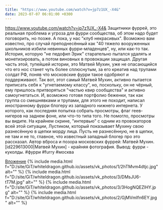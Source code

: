 ```yaml
---
title: "https://www.youtube.com/watch?v=jp7z1UX_-X4&"
date: 2023-07-07 06:01:00 +0300
---
```


https://www.youtube.com/watch?v=jp7z1UX_-X4&
Защитники фуррей, это реальная проблема и угроза для фурри сообщества, об этом надо будет поговорить, но позже.
А пока, у нас "клуб некрасивых".
Возможно вам известно, про случай преподнесённый как "40 тяжело вооруженных школьников избили невинных фурри-младенцев", ну, или как-то так. История, которую "не педофил Эрик" старательно пытался удалять и монетизировать, а потом виновных в провокации защищал.
Другая часть этой, тупейшей истории, это Матвей Мухин, уже не опасающийся что его нос станет чуть более сплюснутым, за его креатив над трупами солдат РФ, поняв что московские фурри такое одобряют и поддерживают.
Так вот, этот самый Матвей Мухин, активно пытается приписать себя к "угнетаемому классу", но, поскольку, он не чёрный, ему пришлось притворяться "частью квир сообщества" и активно самоугнетаться.
И, возможно готовя портфолио беженки, так как группа со смешнявками и трупами, для этого не походит, написал иностранному фурри блогеру из западного нижнего интернета. У которого, как последняя попытка собрать просмотры, флаг геев-нигеров на заднем фоне, или что-то типа того. Не помогло, просмотры вы видите.
На крайнем скрине, "интервью" с одним из провокаторов всей этой ситуации, Лустиком, который показывает Мухину свою разнесённую в щепки морду лица. Пусть не разнесённую, не в щепки, не там и не то, главное, что известный западный блогер про это рассказал.
Автор вброса и позора московских фуррей: Матвей Мухин. [id229613000|Матвей Мухин] - крайняя фотография.
Вывод: фурри - куколды.
#фурри #furry #москва


[Вложение](https://vk.com/video41076938_456239638)
{% include media.html f="D:/site/GiT/whiteldragon.github.io/assets/vk_photos/1/2hTMvm4dtjc.jpg" alt="" %}
{% include media.html f="D:/site/GiT/whiteldragon.github.io/assets/vk_photos/3/DMsJU6-tT7M.jpg" alt="" %}
{% include media.html f="D:/site/GiT/whiteldragon.github.io/assets/vk_photos/3/3HogNQEZlHY.jpg" alt="" %}
{% include media.html f="D:/site/GiT/whiteldragon.github.io/assets/vk_photos/2/GjMVmIfn6EY.jpg" alt="" %}
